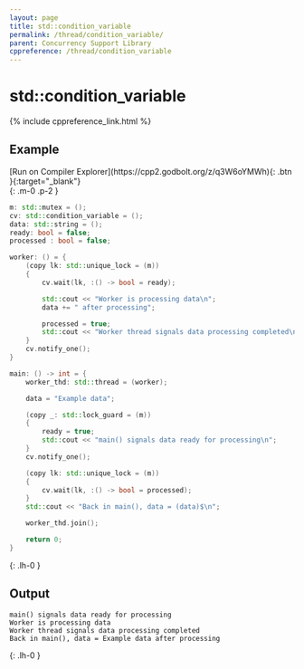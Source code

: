 ```yaml
---
layout: page
title: std::condition_variable
permalink: /thread/condition_variable/
parent: Concurrency Support Library
cppreference: /thread/condition_variable
---
```


# std::condition_variable

{% include cppreference_link.html %}

## Example

<div class="code-example" markdown="1">
[Run on Compiler Explorer](https://cpp2.godbolt.org/z/q3W6oYMWh){: .btn }{:target="_blank"}
</div>
{: .m-0 .p-2 }

```cpp
m: std::mutex = ();
cv: std::condition_variable = ();
data: std::string = ();
ready: bool = false;
processed : bool = false;

worker: () = {
    (copy lk: std::unique_lock = (m))
    {
        cv.wait(lk, :() -> bool = ready);

        std::cout << "Worker is processing data\n";
        data += " after processing";

        processed = true;
        std::cout << "Worker thread signals data processing completed\n";
    }
    cv.notify_one();
}

main: () -> int = {
    worker_thd: std::thread = (worker);

    data = "Example data";

    (copy _: std::lock_guard = (m))
    {
        ready = true;
        std::cout << "main() signals data ready for processing\n";
    }
    cv.notify_one();

    (copy lk: std::unique_lock = (m))
    {
        cv.wait(lk, :() -> bool = processed);
    }
    std::cout << "Back in main(), data = (data)$\n";

    worker_thd.join();

    return 0;
}
```
{: .lh-0 }

## Output

```
main() signals data ready for processing
Worker is processing data
Worker thread signals data processing completed
Back in main(), data = Example data after processing
```
{: .lh-0 }